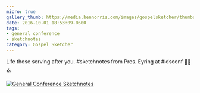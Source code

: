 ```yaml
---
micro: true
gallery_thumb: https://media.bennorris.com/images/gospelsketcher/thumbs/oct-16-3-eyring-01.jpg
date: 2016-10-01 18:53:09-0600
tags:
- general conference
- sketchnotes
category: Gospel Sketcher
---
```


Life those serving after you. #sketchnotes from Pres. Eyring at #ldsconf ✍🏼⛪️

[![General Conference Sketchnotes](https://media.bennorris.com/images/gospelsketcher/general-conference/oct-2016/oct-16-3-eyring-01.jpg)](https://media.bennorris.com/images/gospelsketcher/general-conference/oct-2016/oct-16-3-eyring-01.jpg)
